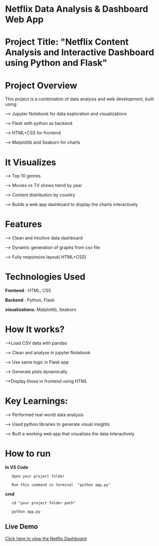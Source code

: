 # Netflix Data Analysis & Dashboard Web App
# Project Title: "Netflix Content Analysis and Interactive Dashboard using Python and Flask"

# Project Overview
This project is a combination of data analysis and web development, built using:

  --> Jupyter Notebook for data exploration and visualizations
  
  --> Flask with python as backend
  
  --> HTML+CSS for frontend
  
  --> Matplotlib and Seaborn for charts 


# It Visualizes

  --> Top 10 genres
  
  --> Movies vs TV shows trend by year
  
  --> Content distribution by country 
  
  --> Builds a web app dashboard to display the charts interactively


# Features

  --> Clean and Intuitive data dashboard
  
  --> Dynamic generation of graphs from csv file
  
  --> Fully responsive layout( HTML+CSS)
  

# Technologies Used

  **Frontend** : HTML, CSS
  
  **Backend** : Python, Flask
  
  **visualizations**: Matplotlib, Seaborn 


# How It works?

-->Load CSV data with pandas

--> Clean and analyse in jupyter Notebook

--> Use same logic in Flask app

--> Generate plots dynamically

-->Display those in frontend using HTML


# Key Learnings:

  --> Performed real-world data analysis
  
  --> Used python libraries to generate visual insights
  
  --> Built a working web app that visualizes the data interactively


# How to run

  **In VS Code**
  
       Open your project folder 
      
       Run this command in terminal  "python app.py"
      
   **cmd**
   
       cd "your project folder path"
     
       python app.py 


  ##  Live Demo

 [Click here to view the Netflix Dashboard](https://netflix-dashboard-iz7i.onrender.com)







  






